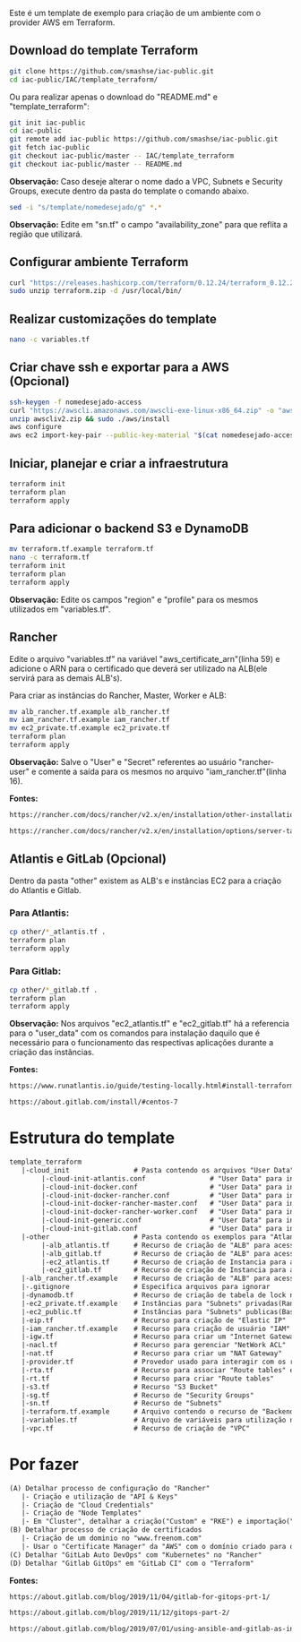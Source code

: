 Este é um template de exemplo para criação de um ambiente com o provider AWS em Terraform.

## Download do template Terraform

```bash
git clone https://github.com/smashse/iac-public.git
cd iac-public/IAC/template_terraform/
```

Ou para realizar apenas o download do "README.md" e "template_terraform":

```bash
git init iac-public
cd iac-public
git remote add iac-public https://github.com/smashse/iac-public.git
git fetch iac-public
git checkout iac-public/master -- IAC/template_terraform
git checkout iac-public/master -- README.md
```

**Observação:** Caso deseje alterar o nome dado a VPC, Subnets e Security Groups, execute dentro da pasta do template o comando abaixo.

```bash
sed -i "s/template/nomedesejado/g" *.*
```

**Observação:** Edite em "sn.tf" o campo "availability_zone" para que reflita a região que utilizará.

## Configurar ambiente Terraform

```bash
curl "https://releases.hashicorp.com/terraform/0.12.24/terraform_0.12.24_linux_amd64.zip" -o "terraform.zip"
sudo unzip terraform.zip -d /usr/local/bin/
```

## Realizar customizações do template

```bash
nano -c variables.tf
```

## Criar chave ssh e exportar para a AWS (Opcional)

```bash
ssh-keygen -f nomedesejado-access
curl "https://awscli.amazonaws.com/awscli-exe-linux-x86_64.zip" -o "awscliv2.zip"
unzip awscliv2.zip && sudo ./aws/install
aws configure
aws ec2 import-key-pair --public-key-material "$(cat nomedesejado-access.pub | base64)" --key-name nomedesejado-access --profile seuprofile --region us-east-1
```

## Iniciar, planejar e criar a infraestrutura

```bash
terraform init
terraform plan
terraform apply
```

## Para adicionar o backend S3 e DynamoDB

```bash
mv terraform.tf.example terraform.tf
nano -c terraform.tf
terraform init
terraform plan
terraform apply
```

**Observação:** Edite os campos "region" e "profile" para os mesmos utilizados em "variables.tf".


## Rancher

Edite o arquivo "variables.tf" na variável "aws_certificate_arn"(linha 59) e adicione o ARN para o certificado que deverá ser utilizado na ALB(ele servirá para as demais ALB's).

Para criar as instâncias do Rancher, Master, Worker e ALB:

```bash
mv alb_rancher.tf.example alb_rancher.tf
mv iam_rancher.tf.example iam_rancher.tf
mv ec2_private.tf.example ec2_private.tf
terraform plan
terraform apply
```

**Observação:** Salve o "User" e "Secret" referentes ao usuário "rancher-user" e comente a saída para os mesmos no arquivo "iam_rancher.tf"(linha 16).

**Fontes:**

```txt
https://rancher.com/docs/rancher/v2.x/en/installation/other-installation-methods/single-node-docker/
```

```txt
https://rancher.com/docs/rancher/v2.x/en/installation/options/server-tags/
```

## Atlantis e GitLab (Opcional)

Dentro da pasta "other" existem as ALB's e instâncias EC2 para a criação do Atlantis e Gitlab.

### Para Atlantis:

```bash
cp other/*_atlantis.tf .
terraform plan
terraform apply
```

### Para Gitlab:

```bash
cp other/*_gitlab.tf .
terraform plan
terraform apply
```

**Observação:** Nos arquivos "ec2_atlantis.tf" e "ec2_gitlab.tf" há a referencia para o "user_data" com os comandos para instalação daquilo que é necessário para o funcionamento das respectivas aplicações durante a criação das instâncias.

**Fontes:**

```txt
https://www.runatlantis.io/guide/testing-locally.html#install-terraform
```

```txt
https://about.gitlab.com/install/#centos-7
```

# Estrutura do template

```txt
template_terraform
   |-cloud_init                # Pasta contendo os arquivos "User Data" padrão
        |-cloud-init-atlantis.conf                # "User Data" para instalação do "Atlantis"
        |-cloud-init-docker.conf                  # "User Data" para instalação do "Docker"
        |-cloud-init-docker-rancher.conf          # "User Data" para instalação do "Rancher"
        |-cloud-init-docker-rancher-master.conf   # "User Data" para instalação do "Rancher" node "Master"
        |-cloud-init-docker-rancher-worker.conf   # "User Data" para instalação do "Rancher" node "Worker"
        |-cloud-init-generic.conf                 # "User Data" para instalação do "Bastion"
        |-cloud-init-gitlab.conf                  # "User Data" para instalação do "Gitlab"
   |-other                     # Pasta contendo os exemplos para "Atlantis" e "Gitlab"
        |-alb_atlantis.tf      # Recurso de criação de "ALB" para acesso ao "Atlantis"
        |-alb_gitlab.tf        # Recurso de criação de "ALB" para acesso ao "Gitlab"
        |-ec2_atlantis.tf      # Recurso de criação de Instancia para acesso ao "Atlantis"
        |-ec2_gitlab.tf        # Recurso de criação de Instancia para acesso ao "Gitlab"
   |-alb_rancher.tf.example    # Recurso de criação de "ALB" para acesso ao "Rancher"
   |-.gitignore                # Especifica arquivos para ignorar
   |-dynamodb.tf               # Recurso de criação de tabela de lock no "DynamoDB"
   |-ec2_private.tf.example    # Instâncias para "Subnets" privadas(Rancher, Master, Worker)
   |-ec2_public.tf             # Instâncias para "Subnets" publicas(Bastion)
   |-eip.tf                    # Recurso para criação de "Elastic IP"
   |-iam_rancher.tf.example    # Recurso para criação de usuário "IAM" para o "Rancher"
   |-igw.tf                    # Recurso para criar um "Internet Gateway"
   |-nacl.tf                   # Recurso para gerenciar "NetWork ACL"
   |-nat.tf                    # Recurso para criar um "NAT Gateway"
   |-provider.tf               # Provedor usado para interagir com os recursos da AWS
   |-rta.tf                    # Recurso para associar "Route tables" e "Subnets"
   |-rt.tf                     # Recurso para criar "Route tables"
   |-s3.tf                     # Recurso "S3 Bucket"
   |-sg.tf                     # Recurso de "Security Groups"
   |-sn.tf                     # Recurso de "Subnets"
   |-terraform.tf.example      # Arquivo contendo o recurso de "Backend S3" para o "TFSTATE"
   |-variables.tf              # Arquivo de variáveis para utilização no projeto
   |-vpc.tf                    # Recurso de criação de "VPC"
```

# Por fazer

```txt
(A) Detalhar processo de configuração do "Rancher"
   |- Criação e utilização de "API & Keys"
   |- Criação de "Cloud Credentials"
   |- Criação de "Node Templates"
   |- Em "Cluster", detalhar a criação("Custom" e "RKE") e importação("Kubernetes" e "K3S")
(B) Detalhar processo de criação de certificados
   |- Criação de um dominio no "www.freenom.com"
   |- Usar o "Certificate Manager" da "AWS" com o domínio criado para obter o "ARN"
(C) Detalhar "GitLab Auto DevOps" com "Kubernetes" no "Rancher"
(D) Detalhar "Gitlab GitOps" em "GitLab CI" com o "Terraform"
```

**Fontes:**

```txt
https://about.gitlab.com/blog/2019/11/04/gitlab-for-gitops-prt-1/
```

```txt
https://about.gitlab.com/blog/2019/11/12/gitops-part-2/
```

```txt
https://about.gitlab.com/blog/2019/07/01/using-ansible-and-gitlab-as-infrastructure-for-code/
```
